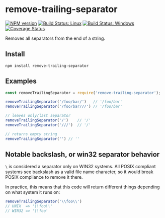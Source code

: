 # remove-trailing-separator

[![NPM version][npm-img]][npm-url] [![Build Status: Linux][travis-img]][travis-url] [![Build Status: Windows][appveyor-img]][appveyor-url] [![Coverage Status][coveralls-img]][coveralls-url]

Removes all separators from the end of a string.

## Install

```
npm install remove-trailing-separator
```

## Examples

```js
const removeTrailingSeparator = require('remove-trailing-separator');

removeTrailingSeparator('/foo/bar/')   // '/foo/bar'
removeTrailingSeparator('/foo/bar///') // '/foo/bar'

// leaves only/last separator
removeTrailingSeparator('/')    // '/'
removeTrailingSeparator('///')  // '/'

// returns empty string
removeTrailingSeparator('') // ''
```

## Notable backslash, or win32 separator behavior

`\` is considered a separator only on WIN32 systems. All POSIX compliant systems see backslash as a valid file name
character, so it would break POSIX compliance to remove it there.

In practice, this means that this code will return different things depending on what system it runs on:

```js
removeTrailingSeparator('\\foo\\')
// UNIX  => '\\foo\\'
// WIN32 => '\\foo'
```

[npm-url]: https://npmjs.org/package/remove-trailing-separator

[npm-img]: https://badge.fury.io/js/remove-trailing-separator.svg

[travis-url]: https://travis-ci.org/darsain/remove-trailing-separator

[travis-img]: https://travis-ci.org/darsain/remove-trailing-separator.svg?branch=master

[appveyor-url]: https://ci.appveyor.com/project/darsain/remove-trailing-separator/branch/master

[appveyor-img]: https://ci.appveyor.com/api/projects/status/wvg9a93rrq95n2xl/branch/master?svg=true

[coveralls-url]: https://coveralls.io/github/darsain/remove-trailing-separator?branch=master

[coveralls-img]: https://coveralls.io/repos/github/darsain/remove-trailing-separator/badge.svg?branch=master
